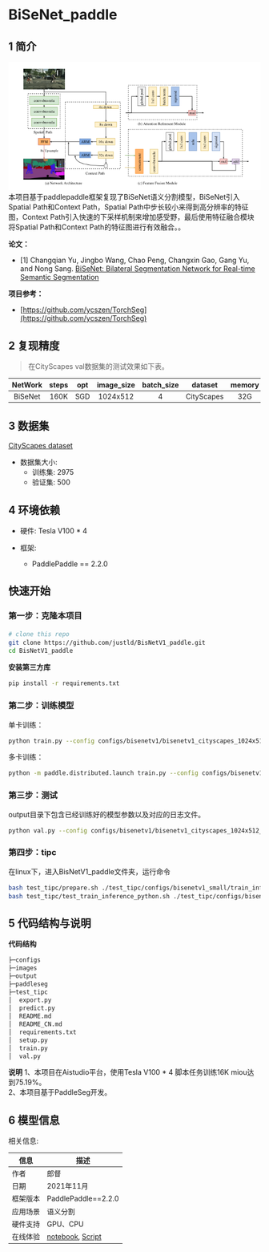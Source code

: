 # BiSeNet_paddle


## 1 简介
![images](images/network.png)  
本项目基于paddlepaddle框架复现了BiSeNet语义分割模型，BiSeNet引入Spatial Path和Context Path，Spatial Path中步长较小来得到高分辨率的特征图，Context Path引入快速的下采样机制来增加感受野，最后使用特征融合模块将Spatial Path和Context Path的特征图进行有效融合。。

**论文：**
- [1] Changqian Yu, Jingbo Wang, Chao Peng, Changxin Gao, Gang Yu, and Nong Sang. [BiSeNet: Bilateral Segmentation Network for Real-time Semantic Segmentation](https://paperswithcode.com/paper/bisenet-bilateral-segmentation-network-for)

**项目参考：**
- [https://github.com/ycszen/TorchSeg](https://github.com/ycszen/TorchSeg)

## 2 复现精度
>在CityScapes val数据集的测试效果如下表。


|NetWork |steps|opt|image_size|batch_size|dataset|memory|card|mIou|config|weight|log|
| :---: | :---: | :---: | :---: | :---: | :---: | :---: | :---: | :---: | :---: | :---: | :---: |
|BiSeNet|160K|SGD|1024x512|4|CityScapes|32G|4|75.19|[bisenetv1_cityscapes_1024x512_160k.yml](configs/bisenetv1/bisenetv1_cityscapes_1024x512_160k.yml)|[link](https://bj.bcebos.com/v1/ai-studio-cluster-infinite-task/outputs/105278.tar?authorization=bce-auth-v1%2F0ef6765c1e494918bc0d4c3ca3e5c6d1%2F2021-11-25T19%3A25%3A13Z%2F-1%2F%2F3b5cf09d2869e0445166814922739cc648b95396256b7eb7f6a1e07cbcf01021)|[log](log/trainer-0.log)|

## 3 数据集
[CityScapes dataset](https://www.cityscapes-dataset.com/)

- 数据集大小:
    - 训练集: 2975
    - 验证集: 500

## 4 环境依赖
- 硬件: Tesla V100 * 4

- 框架:
    - PaddlePaddle == 2.2.0
  
    
## 快速开始

### 第一步：克隆本项目
```bash
# clone this repo
git clone https://github.com/justld/BisNetV1_paddle.git
cd BisNetV1_paddle
```

**安装第三方库**
```bash
pip install -r requirements.txt
```


### 第二步：训练模型
单卡训练：
```bash
python train.py --config configs/bisenetv1/bisenetv1_cityscapes_1024x512_160k.yml  --do_eval --use_vdl --log_iter 100 --save_interval 1000 --save_dir output
```
多卡训练：
```bash
python -m paddle.distributed.launch train.py --config configs/bisenetv1/bisenetv1_cityscapes_1024x512_160k.yml  --do_eval --use_vdl --log_iter 100 --save_interval 1000 --save_dir output
```

### 第三步：测试
output目录下包含已经训练好的模型参数以及对应的日志文件。
```bash
python val.py --config configs/bisenetv1/bisenetv1_cityscapes_1024x512_160k.yml --model_path 
```

### 第四步：tipc
在linux下，进入BisNetV1_paddle文件夹，运行命令
```bash
bash test_tipc/prepare.sh ./test_tipc/configs/bisenetv1_small/train_infer_python.txt 'lite_train_lite_infer'
bash test_tipc/test_train_inference_python.sh ./test_tipc/configs/bisenetv1_small/train_infer_python.txt 'lite_train_lite_infer'
```

## 5 代码结构与说明
**代码结构**
```
├─configs                          
├─images                         
├─output                           
├─paddleseg       
├─test_tipc                                            
│  export.py                     
│  predict.py                        
│  README.md                        
│  README_CN.md                     
│  requirements.txt                      
│  setup.py                   
│  train.py                
│  val.py                       
```
**说明**
1、本项目在Aistudio平台，使用Tesla V100 * 4 脚本任务训练16K miou达到75.19%。  
2、本项目基于PaddleSeg开发。  

## 6 模型信息

相关信息:

| 信息 | 描述 |
| --- | --- |
| 作者 | 郎督|
| 日期 | 2021年11月 |
| 框架版本 | PaddlePaddle==2.2.0 |
| 应用场景 | 语义分割 |
| 硬件支持 | GPU、CPU |
| 在线体验 | [notebook](https://aistudio.baidu.com/aistudio/projectdetail/3050198), [Script](https://aistudio.baidu.com/aistudio/clusterprojectdetail/3020181)|


